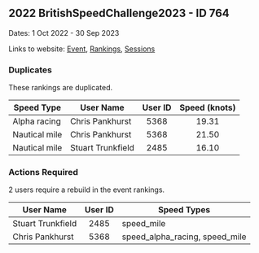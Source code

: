 ## 2022 BritishSpeedChallenge2023 - ID 764

Dates: 1 Oct 2022 - 30 Sep 2023

Links to website: [Event](https://www.gps-speedsurfing.com/default.aspx?mnu=event&val=764), [Rankings](https://www.gps-speedsurfing.com/default.aspx?mnu=eventranking&val=764), [Sessions](https://www.gps-speedsurfing.com/default.aspx?mnu=eventsessions&val=764)

### Duplicates

These rankings are duplicated.

| Speed Type | User Name | User ID | Speed (knots) |
| ---------- | --------- | :-----: | :-----------: |
| Alpha racing | Chris Pankhurst  | 5368 | 19.31 |
| Nautical mile | Chris Pankhurst  | 5368 | 21.50 |
| Nautical mile | Stuart Trunkfield | 2485 | 16.10 |

### Actions Required

2 users require a rebuild in the event rankings.

| User Name | User ID | Speed Types |
| --------- | :-----: | ----------- |
| Stuart Trunkfield | 2485 | speed_mile |
| Chris Pankhurst  | 5368 | speed_alpha_racing, speed_mile |
